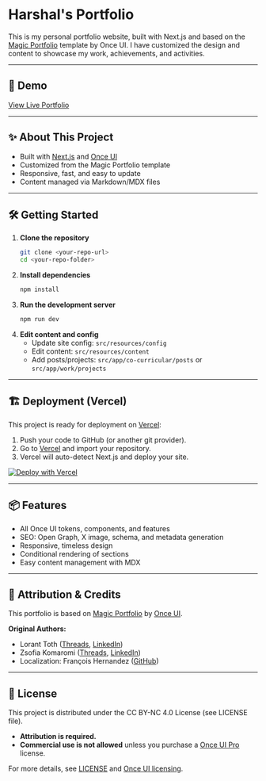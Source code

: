 # Harshal's Portfolio

This is my personal portfolio website, built with Next.js and based on the [Magic Portfolio](https://github.com/once-ui-system/magic-portfolio) template by Once UI. I have customized the design and content to showcase my work, achievements, and activities.

---

## 🚀 Demo

[View Live Portfolio](https://harshal-portfolio-website.vercel.app)

---

## ✨ About This Project

- Built with [Next.js](https://nextjs.org) and [Once UI](https://once-ui.com)
- Customized from the Magic Portfolio template
- Responsive, fast, and easy to update
- Content managed via Markdown/MDX files

---

## 🛠️ Getting Started

1. **Clone the repository**
   ```bash
   git clone <your-repo-url>
   cd <your-repo-folder>
   ```
2. **Install dependencies**
   ```bash
   npm install
   ```
3. **Run the development server**
   ```bash
   npm run dev
   ```
4. **Edit content and config**
   - Update site config: `src/resources/config`
   - Edit content: `src/resources/content`
   - Add posts/projects: `src/app/co-curricular/posts` or `src/app/work/projects`

---

## 🏗️ Deployment (Vercel)

This project is ready for deployment on [Vercel](https://vercel.com/):

1. Push your code to GitHub (or another git provider).
2. Go to [Vercel](https://vercel.com/new) and import your repository.
3. Vercel will auto-detect Next.js and deploy your site.

[![Deploy with Vercel](https://vercel.com/button)](https://vercel.com/new/clone?repository-url=https%3A%2F%2Fgithub.com%2Fonce-ui-system%2Fmagic-portfolio)

---

## 📦 Features

- All Once UI tokens, components, and features
- SEO: Open Graph, X image, schema, and metadata generation
- Responsive, timeless design
- Conditional rendering of sections
- Easy content management with MDX

---

## 📝 Attribution & Credits

This portfolio is based on [Magic Portfolio](https://github.com/once-ui-system/magic-portfolio) by [Once UI](https://once-ui.com).

**Original Authors:**

- Lorant Toth ([Threads](https://www.threads.net/@lorant.one), [LinkedIn](https://www.linkedin.com/in/tothlorant/))
- Zsofia Komaromi ([Threads](https://www.threads.net/@zsofia_kom), [LinkedIn](https://www.linkedin.com/in/zsofiakomaromi/))
- Localization: François Hernandez ([GitHub](https://github.com/francoishernandez))

---

## 📄 License

This project is distributed under the CC BY-NC 4.0 License (see LICENSE file).

- **Attribution is required.**
- **Commercial use is not allowed** unless you purchase a [Once UI Pro](https://once-ui.com/pricing) license.

For more details, see [LICENSE](./LICENSE) and [Once UI licensing](https://once-ui.com/pricing).

